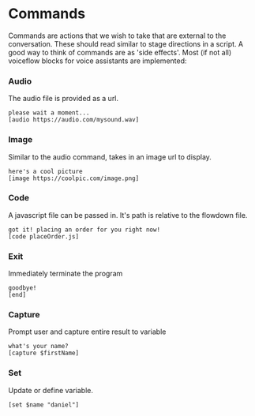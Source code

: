 # Commands

Commands are actions that we wish to take that are external to the
conversation. These should read similar to stage directions in a script. A good
way to think of commands are as 'side effects'. Most (if not all) voiceflow
blocks for voice assistants are implemented:

### Audio
The audio file is provided as a url.
```
please wait a moment...
[audio https://audio.com/mysound.wav]
```

### Image
Similar to the audio command, takes in an image url to display.
```
here's a cool picture
[image https://coolpic.com/image.png]
```

### Code
A javascript file can be passed in. It's path is relative to the flowdown file.
```
got it! placing an order for you right now!
[code placeOrder.js]
```

### Exit
Immediately terminate the program
```
goodbye!
[end]
```

### Capture
Prompt user and capture entire result to variable
```
what's your name?
[capture $firstName]
```

<!--
**intent** (listen for intent)
```
what would you like to do today?
[listen]
```
-->

### Set
Update or define variable.
```
[set $name "daniel"]
```
